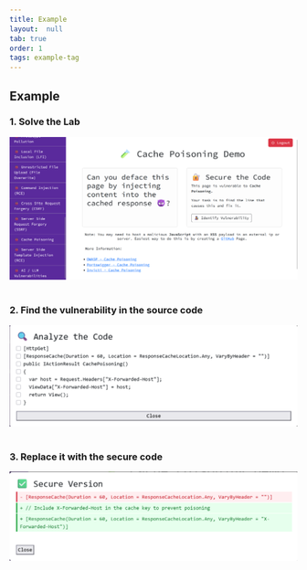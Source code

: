 ```yaml
---
title: Example
layout:  null
tab: true
order: 1
tags: example-tag
---
```


## Example

### 1. Solve the Lab
![](assets/images/CP.png)
<br></br>

### 2. Find the vulnerability in the source code
![](assets/images/Analyze.png)
<br></br>

### 3. Replace it with the secure code
![](assets/images/Secure.png)
<br></br>
